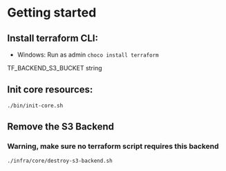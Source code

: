 # Getting started

## Install terraform CLI:

- Windows: Run as admin `choco install terraform`

TF_BACKEND_S3_BUCKET string 

## Init core resources:

`./bin/init-core.sh`

## Remove the S3 Backend

### Warning, make sure no terraform script requires this backend

`./infra/core/destroy-s3-backend.sh`

